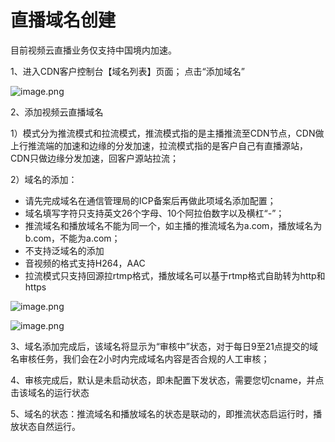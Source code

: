 # 直播域名创建

目前视频云直播业务仅支持中国境内加速。

1、进入CDN客户控制台【域名列表】页面； 点击“添加域名”

![image.png](https://img1.jcloudcs.com/cms/8060a399-d9b1-49e4-9842-b033298704f120180514184345.png)

2、添加视频云直播域名

1）模式分为推流模式和拉流模式，推流模式指的是主播推流至CDN节点，CDN做上行推流端的加速和边缘的分发加速，拉流模式指的是客户自己有直播源站，CDN只做边缘分发加速，回客户源站拉流；

2）域名的添加：

- 请先完成域名在通信管理局的ICP备案后再做此项域名添加配置； 
- 域名填写字符只支持英文26个字母、10个阿拉伯数字以及横杠“-”；
- 推流域名和播放域名不能为同一个，如主播的推流域名为a.com，播放域名为b.com，不能为a.com；
- 不支持泛域名的添加
- 音视频的格式支持H264，AAC
- 拉流模式只支持回源拉rtmp格式，播放域名可以基于rtmp格式自助转为http和https

![image.png](https://img1.jcloudcs.com/cms/e88c953b-d500-49b3-a16a-024e572585ad20180514202416.png)

![image.png](https://img1.jcloudcs.com/cms/cb088c7c-ea22-476f-8c42-e05b953e2b8320180514202823.png)

3、域名添加完成后，该域名将显示为“审核中”状态，对于每日9至21点提交的域名审核任务，我们会在2小时内完成域名内容是否合规的人工审核；

4、审核完成后，默认是未启动状态，即未配置下发状态，需要您切cname，并点击该域名的运行状态

5、域名的状态：推流域名和播放域名的状态是联动的，即推流状态启运行时，播放状态自然运行。
